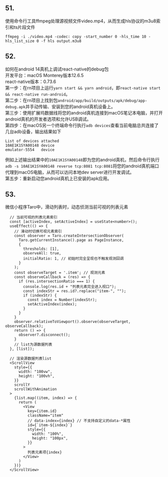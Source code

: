 ## 51.
使用命令行工具ffmpeg处理源视频文件video.mp4，从而生成hls协议的m3u8索引和ts片段文件
```
ffmpeg -i ./video.mp4 -codec: copy -start_number 0 -hls_time 10 -hls_list_size 0 -f hls output.m3u8
```

## 52.
如何在android 14真机上调试react-native的debug包  
开发平台：macOS Monterey版本12.6.5  
react-native版本：0.73.6  
第一步：在rn项目上运行`yarn start && yarn android`，即`react-native start && react-native run-android`。  
第二步：在rn项目上找到包`android/app/build/outputs/apk/debug/app-debug.apk`并手动传输、安装到您的android真机设备上。  
第三步：使用扩展坞数据线将您的android真机连接到macOS笔记本电脑，并打开android真机的开发者选项和允许USB调试。  
第四步：在macOS另一个终端命令行执行`adb devices`查看当前电脑总共连接了几台adb设备，输出结果如下
```
List of devices attached
10AE1K1SYA00148	device
emulator-5554	device
```
例如上述输出结果中的`10AE1K1SYA00148`即为您的android真机，然后命令行执行`adb -s 10AE1K1SYA00148 reverse tcp:8081 tcp:8081`将您的android真机端口代理到macOS电脑，从而可以访问本地dev server进行开发调试。  
第五步：重新启动您android真机上已安装的apk应用。

## 53.
微信小程序Taro中，滑动列表时，动态侦测当前可视的列表元素
```
  // 当前可视的列表元素索引
  const [activeIndex, setActiveIndex] = useState<number>();
  useEffect(() => {
    // 滑动时切换可视元素索引
    const observer = Taro.createIntersectionObserver(
      Taro.getCurrentInstance().page as PageInstance,
      {
        thresholds: [1],
        observeAll: true,
        initialRatio: 1, // 初始时完全呈现也不触发观测回调
      }
    );
    const observeTarget = '.item'; // 观测元素
    const observeCallback = (res) => {
      if (res.intersectionRatio === 1) {
        console.log(res.id + "列表元素完全进入视口");
        const indexStr = res.id?.replace("item-", "");
        if (indexStr) {
          const index = Number(indexStr);
          setActiveIndex(index);
        }
      }
    }
    observer.relativeToViewport().observe(observeTarget, observeCallback);
    return () => {
      observer?.disconnect();
    }
    // list为源数据列表
  }, [list]);

  // 渲染源数据列表list
  <ScrollView
    style={{
      width: "100vw",
      height: "100vh",
    }}
    scrollY
    scrollWithAnimation
  >
    {list.map((item, index) => {
      return (
        <View
          key={item.id}
          className="item"
          // data-index={index} // 不支持自定义的data-*属性
          id={`item-${index}`}
          style={{
            width: "100%",
            height: "100px",
          }}
        >
          列表元素项{index}
        </View>
      )
    })}
  </ScrollView>
```

